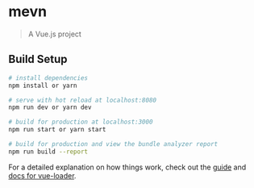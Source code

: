 # mevn

> A Vue.js project

## Build Setup

``` bash
# install dependencies
npm install or yarn

# serve with hot reload at localhost:8080
npm run dev or yarn dev

# build for production at localhost:3000
npm run start or yarn start

# build for production and view the bundle analyzer report
npm run build --report
```

For a detailed explanation on how things work, check out the [guide](http://vuejs-templates.github.io/webpack/) and [docs for vue-loader](http://vuejs.github.io/vue-loader).
